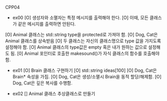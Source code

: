 CPP04


- ex00
[O] 생성자와 소멸자는 특정 메시지를 출력해야 한다.
[O] 이때, 모든 클래스가 같은 메시지를 출력하면 안된다.

[O] Animal 클래스는 std::string type을 protected로 가져야 함.
[O] Dog, Cat은 Animal 클래스를 상속받음
[O] 두 클래스는 자신의 클래스명으로 type 값을 가지도록 설정해야 함.
[O] Animal 클래스의 type값은 empty 혹은 내가 원하는 값으로 설정해도 됨.
[0] Animal 포인터로 호출한 makesound()가 자식 클래스의 함수를 호출해야 함.

- ex01
[O] Brain 클래스 구현하기
[O] std::string ideas[100]
[O] Dog, Cat은 Brain* 속성을 가짐.
[O] Dog, Cat은 생성/소멸시 Brain을 동적 할당/해제함.
[O] Dog, Cat은 깊은 복사를 수행함.

- ex02
[] Animal 클래스 추상클래스로 만들기